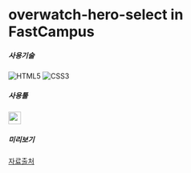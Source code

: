 # overwatch-hero-select in FastCampus

<H5>사용기술</H5>

![HTML5](https://img.shields.io/badge/html5-%23E34F26.svg?style=for-the-badge&logo=html5&logoColor=white) ![CSS3](https://img.shields.io/badge/css3-%231572B6.svg?style=for-the-badge&logo=css3&logoColor=white)

<H5>사용툴</H5>
 <img style="height: 25px;" src="https://img.shields.io/badge/Visual Studio Code-007ACC?style=flat&logo=Visual Studio Code&logoColor=white"/>

<H5>미리보기</H5>

<a href="https://github.com/ParkYoungWoong/overwatch-hero-selector-vanilla">자료출처</a>
